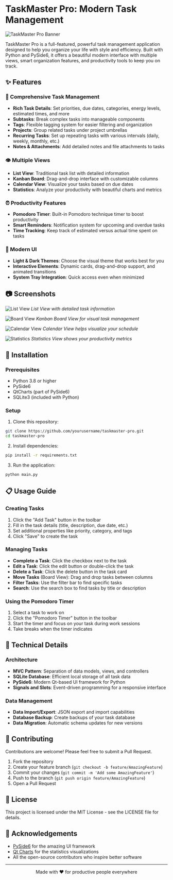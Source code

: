 # TaskMaster Pro: Modern Task Management

![TaskMaster Pro Banner](https://i.imgur.com/YourImgUrl.png)

TaskMaster Pro is a full-featured, powerful task management application designed to help you organize your life with style and efficiency. Built with Python and PySide6, it offers a beautiful modern interface with multiple views, smart organization features, and productivity tools to keep you on track.

## ✨ Features

### 🎯 Comprehensive Task Management
- **Rich Task Details**: Set priorities, due dates, categories, energy levels, estimated times, and more
- **Subtasks**: Break complex tasks into manageable components
- **Tags**: Flexible tagging system for easier filtering and organization
- **Projects**: Group related tasks under project umbrellas
- **Recurring Tasks**: Set up repeating tasks with various intervals (daily, weekly, monthly, etc.)
- **Notes & Attachments**: Add detailed notes and file attachments to tasks

### 👁️ Multiple Views
- **List View**: Traditional task list with detailed information
- **Kanban Board**: Drag-and-drop interface with customizable columns
- **Calendar View**: Visualize your tasks based on due dates
- **Statistics**: Analyze your productivity with beautiful charts and metrics

### ⏰ Productivity Features
- **Pomodoro Timer**: Built-in Pomodoro technique timer to boost productivity
- **Smart Reminders**: Notification system for upcoming and overdue tasks
- **Time Tracking**: Keep track of estimated versus actual time spent on tasks

### 🎨 Modern UI
- **Light & Dark Themes**: Choose the visual theme that works best for you
- **Interactive Elements**: Dynamic cards, drag-and-drop support, and animated transitions
- **System Tray Integration**: Quick access even when minimized

## 📷 Screenshots

![List View](https://i.imgur.com/YourImgUrl1.png)
*List View with detailed task information*

![Board View](https://i.imgur.com/YourImgUrl2.png)
*Kanban Board View for visual task management*

![Calendar View](https://i.imgur.com/YourImgUrl3.png)
*Calendar View helps visualize your schedule*

![Statistics](https://i.imgur.com/YourImgUrl4.png)
*Statistics View shows your productivity metrics*

## 🚀 Installation

### Prerequisites
- Python 3.8 or higher
- PySide6
- QtCharts (part of PySide6)
- SQLite3 (included with Python)

### Setup
1. Clone this repository:
```bash
git clone https://github.com/yourusername/taskmaster-pro.git
cd taskmaster-pro
```

2. Install dependencies:
```bash
pip install -r requirements.txt
```

3. Run the application:
```bash
python main.py
```

## 📋 Usage Guide

### Creating Tasks
1. Click the "Add Task" button in the toolbar
2. Fill in the task details (title, description, due date, etc.)
3. Set additional properties like priority, category, and tags
4. Click "Save" to create the task

### Managing Tasks
- **Complete a Task**: Click the checkbox next to the task
- **Edit a Task**: Click the edit button or double-click the task
- **Delete a Task**: Click the delete button in the task card
- **Move Tasks** (Board View): Drag and drop tasks between columns
- **Filter Tasks**: Use the filter bar to find specific tasks
- **Search**: Use the search box to find tasks by title or description

### Using the Pomodoro Timer
1. Select a task to work on
2. Click the "Pomodoro Timer" button in the toolbar
3. Start the timer and focus on your task during work sessions
4. Take breaks when the timer indicates

## 🧰 Technical Details

### Architecture
- **MVC Pattern**: Separation of data models, views, and controllers
- **SQLite Database**: Efficient local storage of all task data
- **PySide6**: Modern Qt-based UI framework for Python
- **Signals and Slots**: Event-driven programming for a responsive interface

### Data Management
- **Data Import/Export**: JSON export and import capabilities
- **Database Backup**: Create backups of your task database
- **Data Migration**: Automatic schema updates for new versions

## 🤝 Contributing

Contributions are welcome! Please feel free to submit a Pull Request.

1. Fork the repository
2. Create your feature branch (`git checkout -b feature/AmazingFeature`)
3. Commit your changes (`git commit -m 'Add some AmazingFeature'`)
4. Push to the branch (`git push origin feature/AmazingFeature`)
5. Open a Pull Request

## 📝 License

This project is licensed under the MIT License - see the LICENSE file for details.

## 👏 Acknowledgements

- [PySide6](https://wiki.qt.io/Qt_for_Python) for the amazing UI framework
- [Qt Charts](https://doc.qt.io/qt-6/qtcharts-index.html) for the statistics visualizations
- All the open-source contributors who inspire better software

---

<p align="center">Made with ❤️ for productive people everywhere</p>
